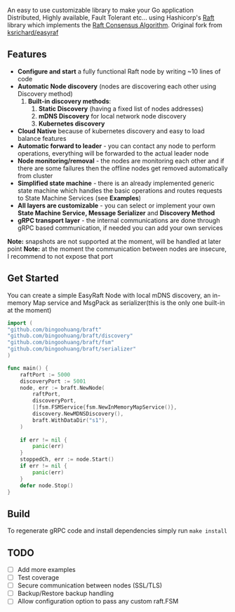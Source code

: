 An easy to use customizable library to make your Go application Distributed, Highly available, Fault Tolerant etc...
using Hashicorp's [Raft](https://github.com/hashicorp/raft) library which implements the
[Raft Consensus Algorithm](https://raft.github.io/). Original fork from [ksrichard/easyraf](https://github.com/ksrichard/easyraft)

Features
---

- **Configure and start** a fully functional Raft node by writing ~10 lines of code
- **Automatic Node discovery** (nodes are discovering each other using Discovery method)
    1. **Built-in discovery methods**:
        1. **Static Discovery** (having a fixed list of nodes addresses)
        2. **mDNS Discovery** for local network node discovery
        3. **Kubernetes discovery**
- **Cloud Native** because of kubernetes discovery and easy to load balance features
- **Automatic forward to leader** - you can contact any node to perform operations, everything will be forwarded to the
  actual leader node
- **Node monitoring/removal** - the nodes are monitoring each other and if there are some failures then the offline
  nodes get removed automatically from cluster
- **Simplified state machine** - there is an already implemented generic state machine which handles the basic
  operations and routes requests to State Machine Services (see **Examples**)
- **All layers are customizable** - you can select or implement your own **State Machine Service, Message Serializer**
  and **Discovery Method**
- **gRPC transport layer** - the internal communications are done through gRPC based communication, if needed you can
  add your own services

**Note:** snapshots are not supported at the moment, will be handled at later point
**Note:** at the moment the communication between nodes are insecure, I recommend to not expose that port

Get Started
---
You can create a simple EasyRaft Node with local mDNS discovery, an in-memory Map service and MsgPack as serializer(this
is the only one built-in at the moment)

```go
import (
"github.com/bingoohuang/braft"
"github.com/bingoohuang/braft/discovery"
"github.com/bingoohuang/braft/fsm"
"github.com/bingoohuang/braft/serializer"
)

func main() {
    raftPort := 5000
    discoveryPort := 5001
    node, err := braft.NewNode(
        raftPort,
        discoveryPort,
        []fsm.FSMService{fsm.NewInMemoryMapService()},
        discovery.NewMDNSDiscovery(),
        braft.WithDataDir("s1"),
    )
    
    if err != nil {
        panic(err)
    }
    stoppedCh, err := node.Start()
    if err != nil {
        panic(err)
    }
    defer node.Stop()
}
```

Build
---
To regenerate gRPC code and install dependencies simply run `make install`

TODO
---

- [ ] Add more examples
- [ ] Test coverage
- [ ] Secure communication between nodes (SSL/TLS)
- [ ] Backup/Restore backup handling
- [ ] Allow configuration option to pass any custom raft.FSM
